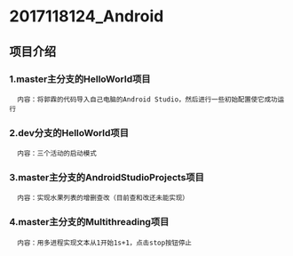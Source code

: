 # 2017118124_Android

## 项目介绍
### 1.master主分支的HelloWorld项目<br>
      内容：将郭霖的代码导入自己电脑的Android Studio，然后进行一些初始配置使它成功运行
### 2.dev分支的HelloWorld项目<br>
      内容：三个活动的启动模式
### 3.master主分支的AndroidStudioProjects项目
      内容：实现水果列表的增删查改（目前查和改还未能实现）
### 4.master主分支的Multithreading项目
      内容：用多进程实现文本从1开始1s+1，点击stop按钮停止
